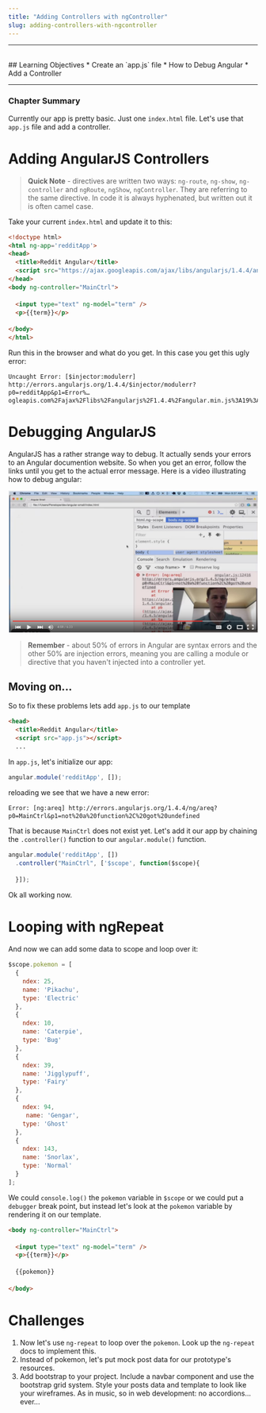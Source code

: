```yaml
---
title: "Adding Controllers with ngController"
slug: adding-controllers-with-ngcontroller
---
```


<hr><br>
## Learning Objectives
  * Create an `app.js` file
  * How to Debug Angular
  * Add a Controller

<hr>

### Chapter Summary

Currently our app is pretty basic. Just one `index.html` file. Let's use that `app.js` file and add a controller.

# Adding AngularJS Controllers

> **Quick Note** - directives are written two ways: `ng-route`, `ng-show`, `ng-controller` and `ngRoute`, `ngShow`, `ngController`. They are referring to the same directive. In code it is always hyphenated, but written out it is often camel case.

Take your current `index.html` and update it to this:

```html
<!doctype html>
<html ng-app='redditApp'>
<head>
  <title>Reddit Angular</title>
  <script src="https://ajax.googleapis.com/ajax/libs/angularjs/1.4.4/angular.min.js"></script>
</head>
<body ng-controller="MainCtrl">

  <input type="text" ng-model="term" />
  <p>{{term}}</p>

</body>
</html>
```

Run this in the browser and what do you get. In this case you get this ugly error:

```
Uncaught Error: [$injector:modulerr] http://errors.angularjs.org/1.4.4/$injector/modulerr?p0=redditApp&p1=Error%…ogleapis.com%2Fajax%2Flibs%2Fangularjs%2F1.4.4%2Fangular.min.js%3A19%3A381)
```

# Debugging AngularJS

AngularJS has a rather strange way to debug. It actually sends your errors to an Angular documention website. So when you get an error, follow the links until you get to the actual error message. Here is a video illustrating how to debug angular:

[![screencast](../images/video.png)](https://youtu.be/P0PzejNU6Os?t=4m24s)

> **Remember** - about 50% of errors in Angular are syntax errors and the other 50% are injection errors, meaning you are calling a module or directive that you haven't injected into a controller yet.

## Moving on...

So to fix these problems lets add `app.js` to our template

```html
<head>
  <title>Reddit Angular</title>
  <script src="app.js"></script>
  ...
```

In `app.js`, let's initialize our app:

```js
angular.module('redditApp', []);
```

reloading we see that we have a new error:

```
Error: [ng:areq] http://errors.angularjs.org/1.4.4/ng/areq?p0=MainCtrl&p1=not%20a%20function%2C%20got%20undefined
```

That is because `MainCtrl` does not exist yet. Let's add it our app by chaining the `.controller()` function to our `angular.module()` function.

```js
angular.module('redditApp', [])
  .controller("MainCtrl", ['$scope', function($scope){

  }]);
```

Ok all working now.

# Looping with ngRepeat

And now we can add some data to scope and loop over it:

```js
$scope.pokemon = [
  {
    ndex: 25,
    name: 'Pikachu',
    type: 'Electric'
  },
  {
    ndex: 10,
    name: 'Caterpie',
    type: 'Bug'
  },
  {
    ndex: 39,
    name: 'Jigglypuff',
    type: 'Fairy'
  },
  {
    ndex: 94,
     name: 'Gengar',
    type: 'Ghost'
  },
  {
    ndex: 143,
    name: 'Snorlax',
    type: 'Normal'
  }
];
```

We could `console.log()` the `pokemon` variable in `$scope` or we could put a `debugger` break point, but instead let's look at the `pokemon` variable by rendering it on our template.

```html
<body ng-controller="MainCtrl">

  <input type="text" ng-model="term" />
  <p>{{term}}</p>

  {{pokemon}}

</body>
```

# Challenges

1. Now let's use `ng-repeat` to loop over the `pokemon`. Look up the `ng-repeat` docs to implement this.
1. Instead of pokemon, let's put mock post data for our prototype's resources.
1. Add bootstrap to your project. Include a navbar component and use the bootstrap grid system. Style your posts data and template to look like your wireframes. As in music, so in web development: no accordions... ever...
